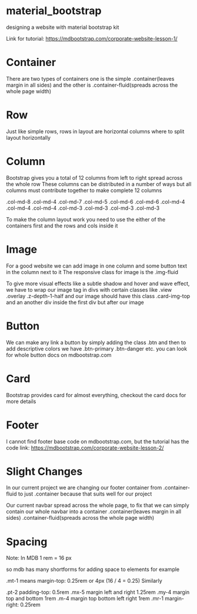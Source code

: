 # material_bootstrap
designing a website with material bootstrap kit

Link for tutorial: https://mdbootstrap.com/corporate-website-lesson-1/

# Container
There are two types of containers one is the simple .container(leaves margin in all sides) and the other is .container-fluid(spreads across the whole page width)

# Row
Just like simple rows, rows in layout are horizontal columns where to split layout horizontally

# Column
Bootstrap gives you a total of 12 columns from left to right spread across the whole row
These columns can be distributed in a number of ways but all columns must contribute together to 
make complete 12 columns

.col-md-8		.col-md-4
.col-md-7		.col-md-5
.col-md-6		.col-md-6
.col-md-4		.col-md-4		.col-md-4
.col-md-3		.col-md-3		.col-md-3		.col-md-3

To make the column layout work you need to use the either of the containers first and the rows and 
cols inside it

# Image
For a good website we can add image in one column and some button text in the column next to it
The responsive class for image is the .img-fluid

To give more visual effects like a subtle shadow and hover and wave effect, we have to wrap our 
image tag in divs with certain classes like .view .overlay .z-depth-1-half and our image should 
have this class .card-img-top and an another div inside the first div but after our image

# Button
We can make any link a button by simply adding the class .btn and then to add descriptive colors
we have .btn-primary .btn-danger etc. you can look for whole button docs on mdbootstrap.com

# Card
Bootstrap provides card for almost everything, checkout the card docs for more details

# Footer
I cannot find footer base code on mdbootstrap.com, but the tutorial has the code
link: https://mdbootstrap.com/corporate-website-lesson-2/

# Slight Changes
In our current project we are changing our footer container from .container-fluid to just 
.container because that suits well for our project

Our current navbar spread across the whole page, to fix that we can simply contain our whole 
navbar into a container .container(leaves margin in all sides) .container-fluid(spreads across 
the whole page width)

# Spacing
Note: In MDB 1 rem = 16 px

so mdb has many shortforms for adding space to elements for example

.mt-1 means margin-top: 0.25rem or 4px  (16 / 4 = 0.25)
Similarly

.pt-2 	padding-top: 0.5rem
.mx-5 	margin left and right 1.25rem
.my-4 	margin top and bottom 1rem
.m-4	margin top bottom left right 1rem
.mr-1	margin-right: 0.25rem